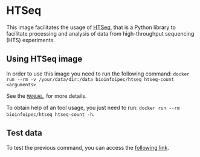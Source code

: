 # HTSeq

This image facilitates the usage of [HTSeq](https://github.com/htseq/htseq), that is a Python library to facilitate processing and analysis of data from high-throughput sequencing (HTS) experiments.

## Using HTSeq image

In order to use this image you need to run the following command: `docker run --rm -v /your/data/dir:/data bioinfoipec/htseq htseq-count <arguments>`

See the [`MANUAL`](https://htseq.readthedocs.io/en/master/), for more details.

To obtain help of an tool usage, you just need to run: `docker run --rm bioinfoipec/htseq htseq-count -h`.

## Test data
To test the previous command, you can access the [following link](https://htseq.readthedocs.io/en/master/).